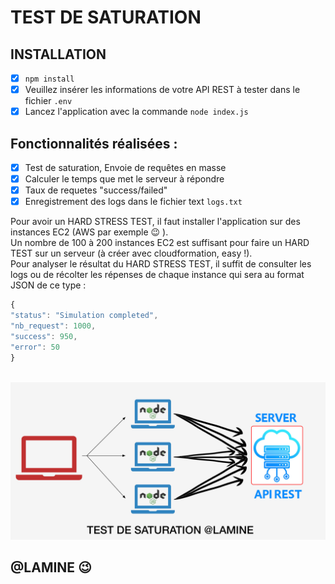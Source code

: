 # TEST DE SATURATION

## INSTALLATION
- [x]  `npm install`
- [x]  Veuillez insérer les informations de votre API REST à tester dans le fichier `.env`
- [x]  Lancez l'application avec la commande `node index.js`

## Fonctionnalités réalisées :
- [x]  Test de saturation, Envoie de requêtes en masse
- [x]  Calculer le temps que met le serveur à répondre
- [x]  Taux de requetes "success/failed"
- [x]  Enregistrement des logs dans le fichier text `logs.txt`

Pour avoir un HARD STRESS TEST, il faut installer l'application sur des instances EC2 (AWS par exemple 😉 ).<br> 
Un nombre de 100 à 200 instances EC2 est suffisant pour faire un HARD TEST sur un serveur (à créer avec cloudformation, easy !). <br>
Pour analyser le résultat du HARD STRESS TEST, il suffit de consulter les logs ou de récolter les répenses de chaque instance qui sera au format JSON de ce type :
<br>

```js
{
"status": "Simulation completed",
"nb_request": 1000,
"success": 950,
"error": 50
}
```

<br>
<div align="center">
  <img src="https://github.com/hpipou/Test_De_Saturation/blob/main/test_de_saturation.jpg"/><br>
</div>

## @LAMINE 😉
